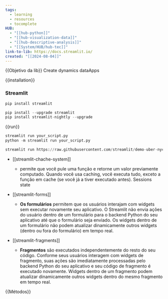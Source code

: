 ```yaml
---
tags:
  - learning
  - resources
  - tocomplete
HUB:
  - "[[hub-python]]"
  - "[[hub-visualization-data]]"
  - "[[hub-descriptive-analysis]]"
  - "[[System/HUB/hub-tec]]"
link-to-lib: https://docs.streamlit.io/
created: "[[2024-08-04]]"
---
```

{{Objetivo da lib}}
Create dynamics dataApps

{{installation}}

### Streamlit

```python
pip install streamlit
```

```python
pip install --upgrade streamlit
pip install streamlit-nightly --upgrade
```

{{run}}
```python
streamlit run your_script.py
python -m streamlit run your_script.py

streamlit run https://raw.githubusercontent.com/streamlit/demo-uber-nyc-pickups/master/streamlit_app.py

```


- [[streamlit-chache-system]]
	- permite que você pule uma função e retorne um valor previamente computado. Quando você usa caching, você executa tudo, exceto a função em cache (se você já a tiver executado antes).
Sessions state

- [[streamlit-forms]]
	- **Os formulários** permitem que os usuários interajam com widgets sem executar novamente seu aplicativo. O Streamlit não envia ações do usuário dentro de um formulário para o backend Python do seu aplicativo até que o formulário seja enviado. Os widgets dentro de um formulário não podem atualizar dinamicamente outros widgets (dentro ou fora do formulário) em tempo real.
- [[streamlit-fragments]]
	- **Fragmentos** são executados independentemente do resto do seu código. Conforme seus usuários interagem com widgets de fragmento, suas ações são imediatamente processadas pelo backend Python do seu aplicativo e seu código de fragmento é executado novamente. Widgets dentro de um fragmento podem atualizar dinamicamente outros widgets dentro do mesmo fragmento em tempo real.










{{Métodos}}